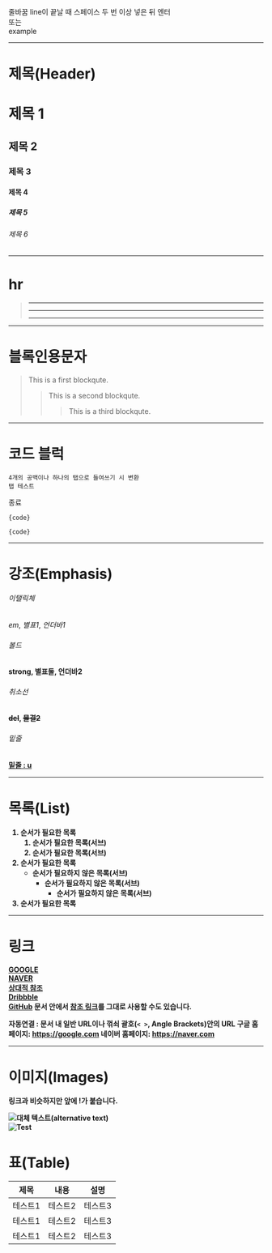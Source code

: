 줄바꿈
line이 끝날 때 스페이스 두 번 이상 넣은 뒤 엔터  
또는 <br />
example
***
# 제목(Header)
# 제목 1
## 제목 2
### 제목 3
#### 제목 4
##### 제목 5
###### 제목 6
***
# hr
> * * *
> ***
> *****

***       
# 블록인용문자
> This is a first blockqute.
>	> This is a second blockqute.
>	>	> This is a third blockqute.
***
# 코드 블럭
    4개의 공백이나 하나의 탭으로 들여쓰기 시 변환
    탭 테스트
종료
<pre><code>{code}</code></pre>
```
{code}
```
***
# 강조(Emphasis)
###### 이탤릭체
<em>em</em>, *별표1*, _언더바1_
###### 볼드
<strong>strong<strong>, **별표둘**, __언더바2__
###### 취소선
<del>del</del>, ~~물결2~~
###### 밑줄
<u>밑줄 : u</u>
***
# 목록(List)
1. 순서가 필요한 목록
    1. 순서가 필요한 목록(서브)
    2. 순서가 필요한 목록(서브)
2. 순서가 필요한 목록  
    - 순서가 필요하지 않은 목록(서브)
        * 순서가 필요하지 않은 목록(서브)
            + 순서가 필요하지 않은 목록(서브)
3. 순서가 필요한 목록
***
# 링크
[GOOGLE](https://google.com)  
[NAVER](https://naver.com "링크 설명(title)을 작성하세요.")  
[상대적 참조](../users/login)  
[Dribbble][Dribbble link]  
[GitHub][1]
문서 안에서 [참조 링크]를 그대로 사용할 수도 있습니다.

자동연결 : 문서 내 일반 URL이나 꺾쇠 괄호(`< >`, Angle Brackets)안의 URL
구글 홈페이지: https://google.com
네이버 홈페이지: <https://naver.com>

[Dribbble link]: https://dribbble.com
[1]: https://github.com
[참조 링크]: https://naver.com "네이버로 이동합니다!"
***
# 이미지(Images)
링크과 비슷하지만 앞에 !가 붙습니다.

![대체 텍스트(alternative text)](abc.jpg "링크 설명(title).")  
![Test][logo]

[logo]: cde.jpg "To go kayaking."

# 표(Table)

| 제목   | 내용   | 설명   |
|------|------|------|
| 테스트1 | 테스트2 | 테스트3 |
| 테스트1 | 테스트2 | 테스트3 |
| 테스트1 | 테스트2 | 테스트3 |